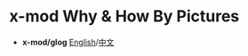 x-mod Why & How By Pictures
===

- **x-mod/glog** [English](x-mod-glog/index.en.md)/[中文](x-mod-glog/index.md)
